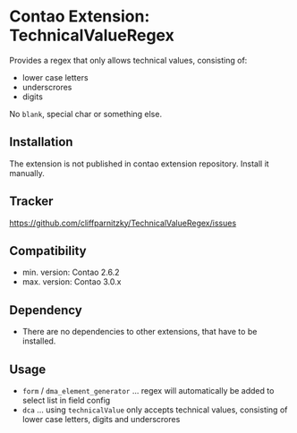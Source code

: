Contao Extension: TechnicalValueRegex
=====================================

Provides a regex that only allows technical values, consisting of:
- lower case letters
- underscrores
- digits

No `blank`, special char or something else.


Installation
------------

The extension is not published in contao extension repository.
Install it manually.


Tracker
-------

https://github.com/cliffparnitzky/TechnicalValueRegex/issues


Compatibility
-------------

- min. version: Contao 2.6.2
- max. version: Contao 3.0.x


Dependency
----------

- There are no dependencies to other extensions, that have to be installed.


Usage
-----

- `form` / `dma_element_generator` ... regex will automatically be added to select list in field config
- `dca` ... using `technicalValue` only accepts technical values, consisting of lower case letters, digits and underscrores
